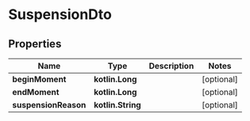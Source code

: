 
# SuspensionDto

## Properties
Name | Type | Description | Notes
------------ | ------------- | ------------- | -------------
**beginMoment** | **kotlin.Long** |  |  [optional]
**endMoment** | **kotlin.Long** |  |  [optional]
**suspensionReason** | **kotlin.String** |  |  [optional]



